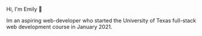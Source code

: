 Hi, I'm Emily 👋

Im an aspiring web-developer who started the University of Texas full-stack web development course in January 2021. 

